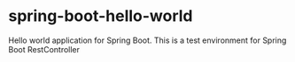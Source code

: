# spring-boot-hello-world
Hello world application for Spring Boot. This is a test environment for Spring Boot RestController
